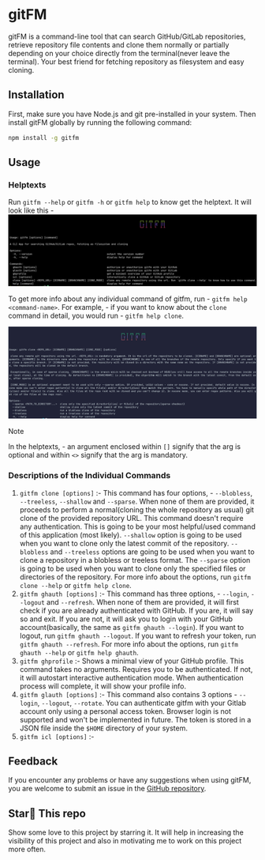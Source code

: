 # gitFM

gitFM is a command-line tool that can search GitHub/GitLab repositories, retrieve repository file contents and clone them normally or partially depending on your choice directly from the terminal(never leave the terminal). Your best friend for fetching repository as filesystem and easy cloning.

## Installation

First, make sure you have Node.js and git pre-installed in your system. Then install gitFM globally by running the following command:

```bash
npm install -g gitfm
```

## Usage

### Helptexts

Run `gitfm --help` or `gitfm -h` or `gitfm help` to know get the helptext. It will look like this -
![screenshot of the helptext](./assets/img/helptext.png)

To get more info about any individual command of gitfm, run - `gitfm help <command-name>`. For example, - if you want to know about the `clone` command in detail, you would run - `gitfm help clone`.

![screenshot of the clone command helptext](./assets/img/clone-helptext.png)

> [!NOTE]
> In the helptexts, - an argument enclosed within `[]` signify that the arg is optional and within `<>` signify that the arg is mandatory.

### Descriptions of the Individual Commands

1. `gitfm clone [options]` :- This command has four options, - `--blobless`, `--treeless`, `--shallow` and `--sparse`. When none of them are provided, it proceeds to perform a normal(cloning the whole repository as usual) git clone of the provided repository URL. This command doesn't require any authentication. This is going to be your most helpful/used command of this application (most likely). `--shallow` option is going to be used when you want to clone only the latest commit of the repository. `--blobless` and `--treeless` options are going to be used when you want to clone a repository in a blobless or treeless format. The `--sparse` option is going to be used when you want to clone only the specified files or directories of the repository. For more info about the options, run `gitfm clone --help` or `gitfm help clone`.
2. `gitfm ghauth [options]` :- This command has three options, - `--login`, `--logout` and `--refresh`. When none of them are provided, it will first check if you are already authenticated with GitHub. If you are, it will say so and exit. If you are not, it will ask you to login with your GitHub account(basically, the same as `gitfm ghauth --login`). If you want to logout, run `gitfm ghauth --logout`. If you want to refresh your token, run `gitfm ghauth --refresh`. For more info about the options, run `gitfm ghauth --help` or `gitfm help ghauth`.
3. `gitfm ghprofile` :- Shows a minimal view of your GitHub profile. This command takes no arguments. Requires you to be authenticated. If not, it will autostart interactive authentication mode. When authentication process will complete, it will show your profile info.
4. `gitfm glauth [options]` :- This command also contains 3 options - `--login`, `--logout`, `--rotate`. You can authenticate gitfm with your Gitlab account only using a personal access token. Browser login is not supported and won't be implemented in future. The token is stored in a JSON file inside the `$HOME` directory of your system.
5. `gitfm icl [options]` :- 

## Feedback

If you encounter any problems or have any suggestions when using gitFM, you are welcome to submit an issue in the [GitHub repository](https://github.com/Debajyati/gitFM).

## Star🌟 This repo
Show some love to this project by starring it. It will help in increasing the visibility of this project and also in motivating me to work on this project more often.
